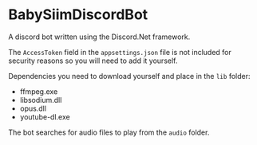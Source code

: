 # BabySiimDiscordBot

A discord bot written using the Discord.Net framework.

The `AccessToken` field in the `appsettings.json` file is not included for security reasons so you will need to add it yourself.

Dependencies you need to download yourself and place in the `lib` folder:
* ffmpeg.exe
* libsodium.dll
* opus.dll
* youtube-dl.exe

The bot searches for audio files to play from the `audio` folder.

